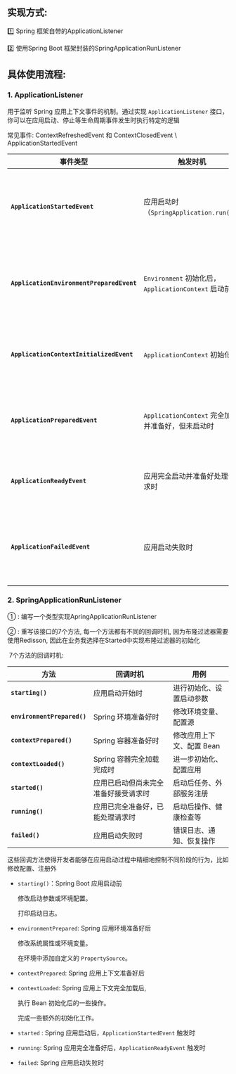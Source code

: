 ## 实现方式:

:one: Spring 框架自带的ApplicationListener

:two: 使用Spring Boot 框架封装的SpringApplicationRunListener

## 具体使用流程:

### 1. ApplicationListener

   用于监听 Spring 应用上下文事件的机制。通过实现 `ApplicationListener` 接口，你可以在应用启动、停止等生命周期事件发生时执行特定的逻辑

   常见事件: ContextRefreshedEvent 和 ContextClosedEvent  \ ApplicationStartedEvent  

| 事件类型                                  | 触发时机                                            | 用途                       |
| ----------------------------------------- | --------------------------------------------------- | -------------------------- |
| **`ApplicationStartedEvent`**             | 应用启动时（`SpringApplication.run()`）             | 记录启动日志、监控启动过程 |
| **`ApplicationEnvironmentPreparedEvent`** | `Environment` 初始化后，`ApplicationContext` 启动前 | 修改环境变量、添加配置源   |
| **`ApplicationContextInitializedEvent`**  | `ApplicationContext` 初始化后                       | 进行应用上下文初始化操作   |
| **`ApplicationPreparedEvent`**            | `ApplicationContext` 完全加载并准备好，但未启动时   | 初始化资源、执行启动检查   |
| **`ApplicationReadyEvent`**               | 应用完全启动并准备好处理请求时                      | 执行应用启动后任务         |
| **`ApplicationFailedEvent`**              | 应用启动失败时                                      | 记录失败日志、通知监控系统 |


### 2. SpringApplicationRunListener

   ① : 编写一个类型实现ApringApplicationRunListener

   ② : 重写该接口的7个方法, 每一个方法都有不同的回调时机, 因为布隆过滤器需要使用Redisson, 因此在业务我选择在Started中实现布隆过滤器的初始化

   ​	7个方法的回调时机:

| 方法                        | 回调时机                             | 用例                      |
| --------------------------- | ------------------------------------ | ------------------------- |
| **`starting()`**            | 应用启动开始时                       | 进行初始化、设置启动参数  |
| **`environmentPrepared()`** | Spring 环境准备好时                  | 修改环境变量、配置源      |
| **`contextPrepared()`**     | Spring 容器准备好时                  | 修改应用上下文、配置 Bean |
| **`contextLoaded()`**       | Spring 容器完全加载完成时            | 进一步初始化、配置应用    |
| **`started()`**             | 应用已启动但尚未完全准备好接受请求时 | 启动后任务、外部服务注册  |
| **`running()`**             | 应用已完全准备好，已能处理请求时     | 启动后操作、健康检查等    |
| **`failed()`**              | 应用启动失败时                       | 错误日志、通知、恢复操作  |

   这些回调方法使得开发者能够在应用启动过程中精细地控制不同阶段的行为，比如修改配置、注册外

   - `starting()`：Spring Boot 应用启动前

     修改启动参数或环境配置。

     打印启动日志。

   - `environmentPrepared`: Spring 应用环境准备好后

     修改系统属性或环境变量。

     在环境中添加自定义的 `PropertySource`。

   - `contextPrepared`: Spring 应用上下文准备好后

   - `contextLoaded`: Spring 应用上下文完全加载后,

     执行 Bean 初始化后的一些操作。

     完成一些额外的初始化工作。

   - `started` : Spring 应用启动后，`ApplicationStartedEvent` 触发时

   - `running`: Spring 应用完全准备好后，`ApplicationReadyEvent` 触发时

   - `failed`: Spring 应用启动失败时